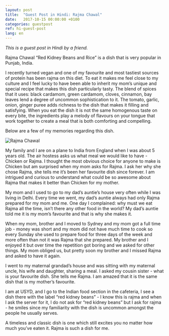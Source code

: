 ```yaml
---
layout: post
title:  "Guest Post in Hindi: Rajma Chawal"
date:   2017-10-15 00:00:00 +0100
categories: guestpost
ref: hi-guest-post
lang: en
---
```


*This is a guest post in Hindi by a friend.*

Rajma Chawal “Red Kidney Beans and Rice” is a dish that is very popular in Punjab, India. 

I recently turned vegan and one of my favourite and most tastiest sources of protein has been rajma on this diet. To eat it makes me feel close to my culture and I feel lucky to have been able to inherit my mom’s unique and special recipe that makes this dish particularly tasty. The blend of spices that it uses: black cardamom, green cardamom, cloves, cinnamon, bay leaves lend a degree of uncommon sophistication to it. The tomato, garlic, onion, ginger puree adds richness to the dish that makes it filling and satisfying. When you eat the dish it is not the same homogenous taste on every bite, the ingredients play a melody of  flavours on your tongue that work together to create a meal that is both comforting and compelling.

Below are a few of my memories regarding this dish.

![Rajma Chawal]({{site.baseurl}}/assets/2017-10-15-rajma-chawal.jpg)

My family and I are on a plane to India from England when I was about 5 years old. The air hostess asks us what meal we would like to have - Chicken or Rajma. I thought the most obvious choice for anyone to make is Chicken but am surprised when my mom asks for Rajma. I ask her why she chose Rajma, she tells me it’s been her favourite dish since forever. I am intrigued and curious to understand what could be so awesome about Rajma that makes it better than Chicken for my mother.

My mom and I used to go to my dad’s auntie’s house very often while I was living in Delhi. Every time we went, my dad’s auntie always had only Rajma prepared for my mom and me. One day I complained: why must we eat Rajma all the time, isn’t there any other food in the world?  My dad’s auntie told me it is my mom’s favourite and that is why she makes it. 

When my mom, brother and I moved to Sydney and my mom got a full time job - money was short and my mom did not have much time to cook so every Sunday she used to prepare food for three days of the week and more often than not it was Rajma that she prepared.  My brother and I enjoyed it but over time the repetition got boring and we asked for other things. My mom obliged us, but pretty soon my brother and I missed Rajma and asked to have it again.

I went to my maternal grandad’s house and was sitting with my maternal uncle, his wife and daughter, sharing a meal. I asked my cousin sister - what is your favourite dish. She tells me Rajma. I am amazed that it is the same dish that is my mother’s favourite.

I am at USYD, and I go to the Indian food section in the cafeteria, I see a dish there with the label “red kidney beans” - I know this is rajma and when I ask the server for it, I do not ask for “red kidney beans” but I ask for rajma - he smiles since my familiarity with the dish is uncommon amongst the people he usually serves.

A timeless and classic dish is one which still excites you no matter how much you’ve eaten it. Rajma is such a dish for me.

